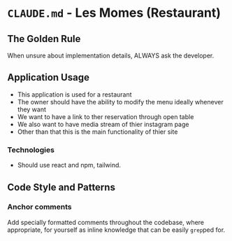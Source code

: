 # `CLAUDE.md` - Les Momes (Restaurant)

## The Golden Rule
When unsure about implementation details, ALWAYS ask the developer.

## Application Usage

- This application is used for a restaurant
- The owner should have the ability to modify the menu ideally whenever they want
- We want to have a link to ther reservation through open table
- We also want to have media stream of thier instagram page
- Other than that this is the main functionality of thier site

### Technologies

- Should use react and npm, tailwind. 

## Code Style and Patterns

### Anchor comments

Add specially formatted comments throughout the codebase, where appropriate, for yourself as inline knowledge that can be easily `grep`ped for.